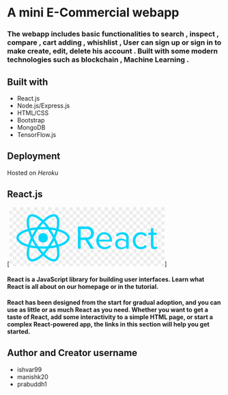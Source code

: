 # A mini E-Commercial webapp

### The webapp includes basic functionalities to search , inspect , compare , cart adding , whishlist , User can sign up or sign in to make create, edit, delete his account . Built with some modern technologies such as blockchain , Machine Learning .

## Built with
* React.js
* Node.js/Express.js
* HTML/CSS
* Bootstrap
* MongoDB
* TensorFlow.js

## Deployment

Hosted on *Heroku*

## React.js
[![React js](./assets/react.png "react js")]

#### React is a JavaScript library for building user interfaces. Learn what React is all about on our homepage or in the tutorial.

#### React has been designed from the start for gradual adoption, and you can use as little or as much React as you need. Whether you want to get a taste of React, add some interactivity to a simple HTML page, or start a complex React-powered app, the links in this section will help you get started.

## Author and Creator username 
* ishvar99
* manishk20
* prabuddh1

